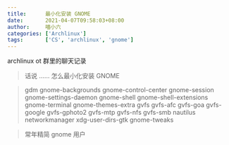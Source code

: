 ```yaml
---
title:      最小化安装 GNOME
date:       2021-04-07T09:58:03+08:00
author:     喵小六
categories: ['Archlinux']
tags:       ['CS', 'archlinux', 'gnome']
---
```


archlinux ot 群里的聊天记录

> 话说 …… 怎么最小化安装 GNOME

<!--more-->

> gdm gnome-backgrounds gnome-control-center gnome-session gnome-settings-daemon gnome-shell gnome-shell-extensions gnome-terminal gnome-themes-extra gvfs gvfs-afc gvfs-goa gvfs-google gvfs-gphoto2 gvfs-mtp gvfs-nfs gvfs-smb nautilus networkmanager xdg-user-dirs-gtk gnome-tweaks

> 常年精简 gnome 用户
